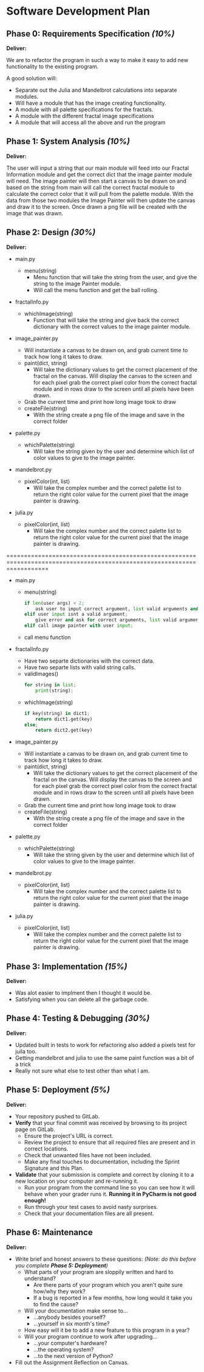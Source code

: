 # Software Development Plan

## Phase 0: Requirements Specification *(10%)*

**Deliver:**

We are to refactor the program in such a way to make it easy to add new functionality to the existing program.

A good solution will:

* Separate out the Julia and Mandelbrot calculations into separate modules.
* Will have a module that has the image creating functionality.
* A module with all palette specifications for the fractals.
* A module with the different fractal image specifications
* A module that will access all the above and run the program


## Phase 1: System Analysis *(10%)*

**Deliver:**


The user will input a string that our main module will feed into our Fractal Information module and get the correct
dict that the image painter module will need. The image painter will then start a canvas to be drawn on and based on the
string from main will call the correct fractal module to calculate the correct color that it will pull from the palette 
module. With the data from those two modules the Image Painter will then update the canvas and draw it to the screen.
Once drawn a png file will be created with the image that was drawn.


## Phase 2: Design *(30%)*

**Deliver:**

* main.py
  * menu(string)
    * Menu function that will take the string from the user, and give the string 
    to the image Painter module.
    * Will call the menu function and get the ball rolling.

* fractalInfo.py
  * whichImage(string)
    * Function that will take the string and give back the correct dictionary with the correct values to the 
image painter module.

* image_painter.py
  * Will instantiate a canvas to be drawn on, and grab current time to track how long it takes to draw.
  * paint(dict, string)
    * Will take the dictionary values to get the correct placement of the fractal on the canvas. Will display the 
canvas to the screen and for each pixel grab the correct pixel color from the correct fractal module and in rows draw
to the screen until all pixels have been drawn.
  * Grab the current time and print how long image took to draw
  * createFile(string)
    * With the string create a png file of the image and save in the correct folder

* palette.py
  * whichPalette(string)
    * Will take the string given by the user and determine which list of color values to give to the image painter.

* mandelbrot.py
  * pixelColor(int, list)
    * Will take the complex number and the correct palette list to return the right color value for the current pixel
that the image painter is drawing.

* julia.py
  * pixelColor(int, list)
    * Will take the complex number and the correct palette list to return the right color value for the current pixel
that the image painter is drawing.

========================================================================================================================

* main.py
  * menu(string)
    ```python
    if len(user args) < 2;
        ask user to imput correct argument, list valid arguments and  exit the program
    elif user input isnt a valid argument;
        give error and ask for correct arguments, list valid arguments and exit the program
    elif call image painter with user input;
    ``` 
  * call menu function  

* fractalInfo.py
  * Have two separte dictionaries with the correct data.
  * Have two separte lists with valid string calls.
  * validImages()
    ```python
    for string in list;
        print(string);
    ```
  * whichImage(string)
    ```python
    if key(string) in dict1;
        return dict1.get(key)
    else;
        return dict2.get(key)
    ```

* image_painter.py
  * Will instantiate a canvas to be drawn on, and grab current time to track how long it takes to draw.
  * paint(dict, string)
    * Will take the dictionary values to get the correct placement of the fractal on the canvas. Will display the 
canvas to the screen and for each pixel grab the correct pixel color from the correct fractal module and in rows draw
to the screen until all pixels have been drawn.
  * Grab the current time and print how long image took to draw
  * createFile(string)
    * With the string create a png file of the image and save in the correct folder

* palette.py
  * whichPalette(string)
    * Will take the string given by the user and determine which list of color values to give to the image painter.

* mandelbrot.py
  * pixelColor(int, list)
    * Will take the complex number and the correct palette list to return the right color value for the current pixel
that the image painter is drawing.

* julia.py
  * pixelColor(int, list)
    * Will take the complex number and the correct palette list to return the right color value for the current pixel
that the image painter is drawing.

    
## Phase 3: Implementation *(15%)*

**Deliver:**

* Was alot easier to implment then I thought it would be.
* Satisfying when you can delete all the garbage code.

## Phase 4: Testing & Debugging *(30%)*

**Deliver:**


* Updated built in tests to work for refactoring also added a pixels test for juila too.
* Getting mandelbrot and julia to use the same paint function was a bit of a trick
* Really not sure what else to test other than what I am.

## Phase 5: Deployment *(5%)*

**Deliver:**

*   Your repository pushed to GitLab.
*   **Verify** that your final commit was received by browsing to its project page on GitLab.
    *   Ensure the project's URL is correct.
    *   Review the project to ensure that all required files are present and in correct locations.
    *   Check that unwanted files have not been included.
    *   Make any final touches to documentation, including the Sprint Signature and this Plan.
*   **Validate** that your submission is complete and correct by cloning it to a new location on your computer and re-running it.
	*	Run your program from the command line so you can see how it will behave when your grader runs it.  **Running it in PyCharm is not good enough!**
    *   Run through your test cases to avoid nasty surprises.
    *   Check that your documentation files are all present.


## Phase 6: Maintenance

**Deliver:**

*   Write brief and honest answers to these questions: *(Note: do this before you complete **Phase 5: Deployment**)*
    *   What parts of your program are sloppily written and hard to understand?
        *   Are there parts of your program which you aren't quite sure how/why they work?
        *   If a bug is reported in a few months, how long would it take you to find the cause?
    *   Will your documentation make sense to...
        *   ...anybody besides yourself?
        *   ...yourself in six month's time?
    *   How easy will it be to add a new feature to this program in a year?
    *   Will your program continue to work after upgrading...
        *   ...your computer's hardware?
        *   ...the operating system?
        *   ...to the next version of Python?
*   Fill out the Assignment Reflection on Canvas.
